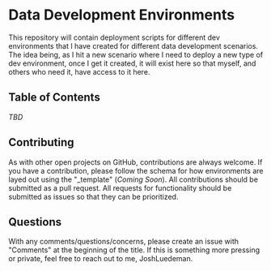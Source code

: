 # Data Development Environments
This repository will contain deployment scripts for different dev environments that I have created for different data development scenarios. The idea being, as I hit a new scenario where I need to deploy a new type of dev environment, once I get it created, it will exist here so that myself, and others who need it, have access to it here.

## Table of Contents
*TBD*

## Contributing
As with other open projects on GitHub, contributions are always welcome. If you have a contribution, please follow the schema for how environments are layed out using the "_template" (*Coming Soon*). All contributions should be submitted as a pull request. All requests for functionality should be submitted as issues so that they can be prioritized.

## Questions
With any comments/questions/concerns, please create an issue with "Comments" at the beginning of the title. If this is something more pressing or private, feel free to reach out to me, JoshLuedeman.